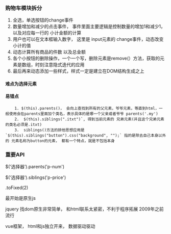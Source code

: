 ### 购物车模块拆分



1. 全选，单选按钮的change事件
2. 数量增加和减少的点击事件， 事件里面主要逻辑是控制数量的增加1和减少1，以及对应每一行的 小计金额的计算
3. 用户也可以在文本框输入数字， 这里是 input元素的 change事件，动态改变小计的值
4. 动态计算所有商品的件数 以及总金额
5. 各个小按钮的删除操作，一个一个写，删除元素是remove(）方法，获取的元素是数组，时刻注意隐式迭代的应用
6. 最后再来动态添加一些样式，样式一定是建立在DOM结构生成之上





#### 难点为选择元素

#### 易错点

      	1. $(this).parents()， 会向上查找到所有的父元素，爷爷元素，等直到html，一般使用会在parents里面加个类名，表示具体的是哪一个父亲或者爷爷 parents('.my')
      	2.  $(this).siblings(".itxt")`, 得到当前元素的 兄弟元素(并且这个兄弟元素的类名必须是.itxt)
      	3.  siblings()方法的排他思想应用是  `$(this).siblings("button").css("background", "");` 指的是除去自己本身以外的 元素名称为button的元素， 都有一个特点，就是不包括本身



### 重要API

$(‘选择器’).parents('p-num')

$(‘选择器’).siblings('p-price')

.toFixed(2)







最开始是原生js

jquery 找dom原生非常简单， 和html联系太紧密，不利于程序拓展 2009年之前流行

vue框架， html和js独立开来， 数据驱动驱动